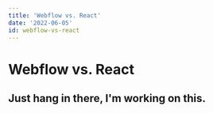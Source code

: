 ```yaml
---
title: 'Webflow vs. React'
date: '2022-06-05'
id: webflow-vs-react
---
```


# Webflow vs. React

## Just hang in there, I'm working on this.  